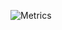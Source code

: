 ![Metrics](https://metrics.lecoq.io/Coolguy1771?template=classic&isocalendar=1&languages=1&lines=1&repositories=1&projects=1&achievements=1&repositories=100&repositories.batch=100&repositories.forks=false&repositories.affiliations=owner&isocalendar.duration=full-year&languages.limit=8&languages.sections=most-used&languages.colors=github&languages.threshold=0%25&languages.indepth=false&languages.analysis.timeout=15&languages.categories=markup%2C%20programming&languages.recent.categories=markup%2C%20programming&languages.recent.load=300&languages.recent.days=14&projects.limit=4&projects.descriptions=false&achievements.threshold=C&achievements.secrets=true&achievements.display=detailed&achievements.limit=0&config.timezone=America%2FPhoenix)